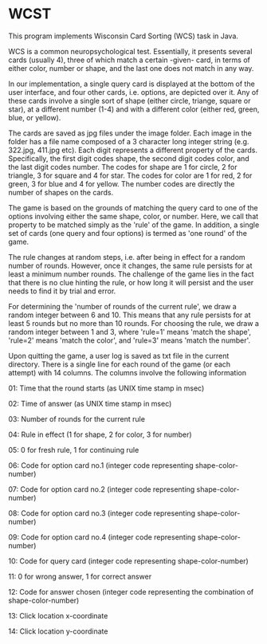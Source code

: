 # WCST

This program implements Wisconsin Card Sorting (WCS) task in Java. 

WCS is a common neuropsychological test. Essentially, it presents several cards (usually 4), three of which match a certain -given- card, in terms of either color, number or shape, and the last one does not match in any way. 

In our implementation, a single query card is displayed at the bottom of the user interface, and four other cards, i.e. options, are depicted over it. Any of these cards involve a single sort of shape (either circle, triange, square or star), at a different number (1-4) and with a different color (either red, green, blue, or yellow).

The cards are saved as jpg files under the image folder. Each image in the folder has a file name composed of a 3 character long integer string (e.g. 322.jpg, 411.jpg etc). Each digit represents a different property of the cards. Specifically, the first digit codes shape, the second digit codes color, and the last digit codes number. The codes for shape are 1 for circle, 
2 for triangle, 3 for square and 4 for star. The codes for color are 1 for red, 2 for green, 3 for blue and 4 for yellow. The number codes are directly the number of shapes on the cards. 

The game is based on the grounds of matching the query card to one of the options involving either the same shape, color, or number. Here, we call that property to be matched simply as the 'rule' of the game.  In addition, a single set of cards (one query and four options) is termed as 'one round' of the game. 

The rule changes at random steps, i.e. after being in effect for a random number of rounds. However, once it changes, the same rule persists for at least a minimum number rounds. The challenge of the game lies in the fact that there is no clue hinting the rule, or how long it will persist and the user needs to find it by trial and error. 

For determining the 'number of rounds of the current rule', we draw a random integer between 6 and 10. This means that any rule persists for at least 5 rounds but no more than 10 rounds. For choosing the rule, we draw a random integer between 1 and 3, where 'rule=1' means 'match the shape',  'rule=2' means 'match the color', and 'rule=3' means 'match the number'.

Upon quitting the game, a user log is saved as txt file in the current directory. There is a single line for each round of the game (or each attempt) with 14 columns. The columns involve the following information

01: Time that the round starts (as UNIX time stamp in msec)

02: Time of answer (as UNIX time stamp in msec)

03: Number of rounds for the current rule

04: Rule in effect (1 for shape, 2 for color, 3 for number)

05: 0 for fresh rule, 1 for continuing rule

06: Code for option card no.1 (integer code representing shape-color-number)

07: Code for option card no.2 (integer code representing shape-color-number)

08: Code for option card no.3 (integer code representing shape-color-number)

09: Code for option card no.4 (integer code representing shape-color-number)

10: Code for query card (integer code representing shape-color-number)

11: 0 for wrong answer, 1 for correct answer

12: Code for answer chosen (integer code representing the combination of shape-color-number)

13: Click location x-coordinate

14: Click location y-coordinate


